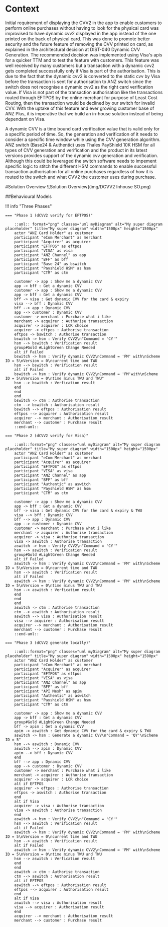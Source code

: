 # Context
Initial requirement of displaying the CVV2 in the app to enable customers to perform online purchases without having to look for the physical card was improvised to have dynamic cvv2 displayed in the app instead of the one printed on the back of physical card. This was done to promote better security and the future feature of removing the CVV printed on card, as explained in the architectural decision at DIST-040 Dynamic CVV Generation. The recommended decision was implemented using Visa's apis for a quicker TTM and to test the feature with customers. This feature was well received by many customers but a transaction with a dynamic cvv2 gets completed successfully only if Visa is part of the authorisation. This is due to the fact that the dynamic cvv2 is converted to the static cvv by Visa before the transaction is sent for authorisation to ANZ switch since the switch does not recognise a dynamic cvv2 as the right card verification value. If Visa is not part of the transaction authorisation like the transactions routed through EFTPOS by the online merchant for purpose of Least Cost Routing, then the transaction would be declined by our switch for invalid CVV. With the uptake of this feature and ever growing customer base of ANZ Plus, it is imperative that we build an in-house solution instead of being dependant on Visa.

A dynamic CVV is a time bound card verification value that is valid only for a specific period of time. So, the generation and verification of it needs to consider a specific time window while using the CVV generation algorithm. ANZ switch (Base24 & Authentic) uses Thales PayShield 10K HSM for all types of CVV generation and verification and the product in its latest versions provides support of the dynamic cvv generation and verification. Although this could be leveraged the switch software needs to impement specific logic to stitch the different HSM commands to enable successful transaction authorisation for all online purchases regardless of how it is routed to the switch and what CVV2 the customer uses during purchase.

#Solution Overview
![Solution Overview](img/DCVV2 Inhouse SO.png)

##Behavioural Models

!!! info "Three Phases"

    === "Phase 1 (dCVV2 verify for EFTPOS)"

        ::uml:: format="png" classes="uml myDiagram" alt="My super diagram placeholder" title="My super diagram" width="1500px" height="1500px"
        actor "ANZ Card Holder" as customer
        participant "eCom Merchant" as merchant
        participant "Acquirer" as acquirer
        participant "EFTPOS" as eftpos
        participant "VISA" as visa
        participant "ANZ Channel" as app
        participant "BFF" as bff
        participant "Base 24" as bswitch
        participant "Payshield HSM" as hsm
        participant "CTM" as ctm

        customer -> app : Show me a dynamic CVV
        app -> bff : Get a dynamic CVV
        customer -> app : Show me a dynamic CVV
        app -> bff : Get a dynamic CVV
        bff -> visa : Get dynamic CVV for the card & expiry
        visa --> bff : Dynamic CVV
        bff --> app : Dynamic CVV
        app --> customer : Dynamic CVV
        customer -> merchant : Purchase what i like
        merchant -> acquirer : Authorise transaction
        acquirer -> acquirer : LCR choice
        acquirer -> eftpos : Authorise transaction
        eftpos -> bswitch : Authorise transaction
        bswitch -> hsm : Verify CVV2\n"Command = 'CY'"
        hsm --> bswitch : Verification result
        group#Gold #LightGreen Change Needed
        alt if Failed
        bswitch -> hsm : Verify dynamic CVV2\nCommand = 'PM' with\nScheme ID = 5\nVersion = 0\ncurrent time and TWU
        hsm --> bswitch : Verification result
        alt if Failed
        bswitch -> hsm : Verify dynamic CVV2\nCommand = 'PM'with\nScheme ID = 5\nVersion = 0\ntime minus TWU and TWU"
        hsm --> bswitch : Verfication result
        end
        end
        end
        bswitch -> ctm : Authorise transaction
        ctm --> bswitch : Authorisation result
        bswitch --> eftpos : Authorisation result
        eftpos --> acquirer : Authorisation result
        acquirer --> merchant : Authorisation result
        merchant --> customer : Purchase result
        ::end-uml::

    === "Phase 2 (dCVV2 verify for Visa)"

        ::uml::format="png" classes="uml myDiagram" alt="My super diagram placeholder" title="My super diagram" width="1500px" height="1500px"
        actor "ANZ Card Holder" as customer
        participant "eCom Merchant" as merchant
        participant "Acquirer" as acquirer
        participant "EFTPOS" as eftpos
        participant "VISA" as visa
        participant "ANZ Channel" as app
        participant "BFF" as bff
        participant "Authentic" as aswitch
        participant "Payshield HSM" as hsm
        participant "CTM" as ctm

        customer -> app : Show me a dynamic CVV
        app -> bff : Get a dynamic CVV
        bff -> visa : Get dynamic CVV for the card & expiry & TWU
        visa --> bff : Dynamic CVV
        bff --> app : Dynamic CVV
        app --> customer : Dynamic CVV
        customer -> merchant : Purchase what i like
        merchant -> acquirer : Authorise transaction
        acquirer -> visa : Authorise transaction
        visa -> aswitch : Authorise transaction
        aswitch -> hsm : Verify CVV2\n"Command = 'CY'"
        hsm --> aswitch : Verification result
        group#Gold #LightGreen Change Needed
        alt if Failed
        aswitch -> hsm : Verify dynamic CVV2\nCommand = 'PM' with\nScheme ID = 5\nVersion = 0\ncurrent time and TWU
        hsm --> aswitch : Verification result
        alt if Failed
        aswitch -> hsm : Verify dynamic CVV2\nCommand = 'PM' with\nScheme ID = 5\nVersion = 0\ntime minus TWU and TWU
        hsm --> aswitch : Verfication result
        end
        end
        end
        aswitch -> ctm : Authorise transaction
        ctm --> aswitch : Authorisation result
        aswitch --> visa : Authorisation result
        visa --> acquirer : Authorisation result
        acquirer --> merchant : Authorisation result
        merchant --> customer : Purchase result
        ::end-uml::

    === "Phase 3 (dCVV2 generate locally)"

        ::uml::format="png" classes="uml myDiagram" alt="My super diagram placeholder" title="My super diagram" width="1500px" height="1500px"
        actor "ANZ Card Holder" as customer
        participant "eCom Merchant" as merchant
        participant "Acquirer" as acquirer
        participant "EFTPOS" as eftpos
        participant "VISA" as visa
        participant "ANZ Channel" as app
        participant "BFF" as bff
        participant "API Mesh" as apim
        participant "Authentic" as aswitch
        participant "Payshield HSM" as hsm
        participant "CTM" as ctm

        customer -> app : Show me a dynamic CVV
        app -> bff : Get a dynamic CVV
        group#Gold #LightGreen Change Needed
        bff -> apim : Get a dynamic CVV
        apim -> aswitch : Get dynamic CVV for the card & expiry & TWU
        aswitch -> hsm : Generate a dynamic CVV\n"Command = 'QY'\nScheme ID = 5"
        hsm --> aswitch : Dynamic CVV
        aswitch --> apim : Dynamic CVV
        apim --> bff : Dynamic CVV
        end
        bff --> app : Dynamic CVV
        app --> customer : Dynamic CVV
        customer -> merchant : Purchase what i like
        merchant -> acquirer : Authorise transaction
        acquirer -> acquirer : LCR choice
        alt if EFTPOS
        acquirer -> eftpos : Authorise transaction
        eftpos -> aswitch : Authorise transaction
        end
        alt if Visa
        acquirer -> visa : Authorise transaction
        visa -> aswitch : Authorise transaction
        end
        aswitch -> hsm : Verify CVV2\n"Command = 'CY'"
        hsm --> aswitch : Verification result
        alt if Failed
        aswitch -> hsm : Verify dynamic CVV2\nCommand = 'PM' with\nScheme ID = 5\nVersion = 0\ncurrent time and TWU
        hsm --> aswitch : Verification result
        alt if Failed
        aswitch -> hsm : Verify dynamic CVV2\nCommand = 'PM' with\nScheme ID = 5\nVersion = 0\ntime minus TWU and TWU
        hsm --> aswitch : Verfication result
        end
        end
        aswitch -> ctm : Authorise transaction
        ctm --> aswitch : Authorisation result
        alt if EFTPOS
        aswitch --> eftpos : Authorisation result
        eftpos --> acquirer : Authorisation result
        end
        alt if Visa
        aswitch --> visa : Authorisation result
        visa --> acquirer : Authorisation result
        end
        acquirer --> merchant : Authorisation result
        merchant --> customer : Purchase result
